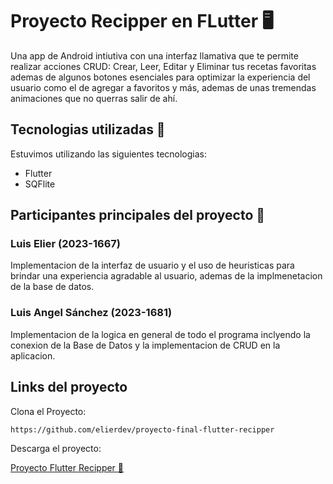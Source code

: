 # Proyecto Recipper en FLutter 🖥
Una app de Android intiutiva con una interfaz llamativa que te permite realizar acciones CRUD: Crear, Leer, Editar y Eliminar tus recetas favoritas ademas de algunos botones esenciales para optimizar la experiencia del usuario como el de agregar a favoritos y más, ademas de unas tremendas animaciones que no querras salir de ahí.

## Tecnologias utilizadas 🚀

Estuvimos utilizando las siguientes tecnologias:
- Flutter
- SQFlite

## Participantes principales del proyecto 👥
### Luis Elier (2023-1667)
Implementacion de la interfaz de usuario y el uso de heuristicas para brindar una experiencia agradable al usuario, ademas de la implmenetacion de la base de datos.
### Luis Angel Sánchez (2023-1681)
Implementacion de la logica en general de todo el programa inclyendo la conexion de la Base de Datos y la implementacion de CRUD en la aplicacion.

## Links del proyecto

Clona el Proyecto:

`https://github.com/elierdev/proyecto-final-flutter-recipper`

Descarga el proyecto:

[Proyecto Flutter Recipper 📁](https://github.com/elierdev/proyecto-final-flutter-recipper/archive/refs/heads/main.zip) 

